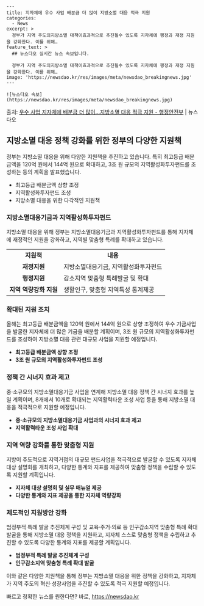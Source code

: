     ---
    title: 지자체에 우수 사업 배분금 더 많이 지방소멸 대응 적극 지원
    categories:
      - News
    excerpt: >
      정부가 지역 주도의지방소멸 대책이효과적으로 추진될수 있도록 지자체에 행정과 재정 지원을 강화한다. 이를 위해…
    feature_text: >
      ## 뉴스다오 실시간 뉴스 속보입니다.
    
      정부가 지역 주도의지방소멸 대책이효과적으로 추진될수 있도록 지자체에 행정과 재정 지원을 강화한다. 이를 위해…
    image: 'https://newsdao.kr/res/images/meta/newsdao_breakingnews.jpg'
    ---
    
    ![뉴스다오 속보](https://newsdao.kr/res/images/meta/newsdao_breakingnews.jpg)

<p>출처: <a href="https://newsdao.kr/2943" rel="dofollow">우수 사업 지자체에 배분금 더 많이…지방소멸 대응 적극 지원 - 행정안전부</a> | 뉴스다오</p>

<h2 data-ke-size="size26">지방소멸 대응 정책 강화를 위한 정부의 다양한 지원책</h2>
<p data-ke-size="size16">정부는 지방소멸 대응을 위해 다양한 지원책을 추진하고 있습니다. 특히 최고등급 배분금액을 120억 원에서 144억 원으로 확대하고, 3조 원 규모의 지역활성화투자펀드를 조성하는 등의 계획을 발표했습니다.</p>
<ul>
  <li>최고등급 배분금액 상향 조정</li>
  <li>지역활성화투자펀드 조성</li>
  <li>지방소멸 대응을 위한 다각적인 지원책</li>
</ul>

<h3 data-ke-size="size24">지방소멸대응기금과 지역활성화투자펀드</h3>
<p data-ke-size="size16">지방소멸 대응을 위해 정부는 지방소멸대응기금과 지역활성화투자펀드를 통해 지자체에 재정적인 지원을 강화하고, 지역별 맞춤형 특례를 확대하고 있습니다.</p>
<table>
  <tr>
    <td style="text-align: center; height: 17px;"><b>지원책</b></td>
    <td style="text-align: center; height: 17px;"><b>내용</b></td>
  </tr>
  <tr>
    <td style="text-align: center; height: 17px;"><b>재정지원</b></td>
    <td>지방소멸대응기금, 지역활성화투자펀드</td>
  </tr>
  <tr>
    <td style="text-align: center; height: 17px;"><b>행정지원</b></td>
    <td>감소지역 맞춤형 특례발굴 및 확대</td>
  </tr>
  <tr>
    <td style="text-align: center; height: 17px;"><b>지역 역량강화 지원</b></td>
    <td>생활인구, 맞춤형 지역특성 통계제공</td>
  </tr>
</table>

<h3 data-ke-size="size24">확대된 지원 조치</h3>
<p data-ke-size="size16">올해는 최고등급 배분금액을 120억 원에서 144억 원으로 상향 조정하여 우수 기금사업을 발굴한 지자체에 더 많은 기금을 배분할 계획이며, 3조 원 규모의 지역활성화투자펀드를 조성하여 지방소멸 대응 관련 대규모 사업을 지원할 예정입니다.</p>
<ul>
  <li><b>최고등급 배분금액 상향 조정</b></li>
  <li><b>3조 원 규모의 지역활성화투자펀드 조성</b></li>
</ul>

<h3 data-ke-size="size24">정책 간 시너지 효과 제고</h3>
<p data-ke-size="size16">중·소규모의 지방소멸대응기금 사업을 연계해 지방소멸 대응 정책 간 시너지 효과를 높일 계획이며, 8개에서 10개로 확대되는 지역활력타운 조성 사업 등을 통해 지방소멸 대응을 적극적으로 지원할 예정입니다.</p>
<ul>
  <li><b>중·소규모의 지방소멸대응기금 사업과의 시너지 효과 제고</b></li>
  <li><b>지역활력타운 조성 사업 확대</b></li>
</ul>

<h3 data-ke-size="size24">지역 역량 강화를 통한 맞춤형 지원</h3>
<p data-ke-size="size16">지방이 주도적으로 지역거점의 대규모 펀드사업을 적극적으로 발굴할 수 있도록 지자체 대상 설명회를 개최하고, 다양한 통계와 지표를 제공하여 맞춤형 정책을 수립할 수 있도록 지원할 계획입니다.</p>
<ul>
  <li><b>지자체 대상 설명회 및 실무 매뉴얼 제공</b></li>
  <li><b>다양한 통계와 지표 제공을 통한 지자체 역량강화</b></li>
</ul>

<h3 data-ke-size="size24">제도적인 지원방안 강화</h3>
<p data-ke-size="size16">범정부적 특례 발굴 추진체계 구성 및 교육·주거·의료 등 인구감소지역 맞춤형 특례 확대 발굴을 통해 지방소멸 대응 정책을 지원하고, 지자체 스스로 맞춤형 정책을 수립하고 추진할 수 있도록 다양한 통계와 지표를 제공할 계획입니다.</p>
<ul>
  <li><b>범정부적 특례 발굴 추진체계 구성</b></li>
  <li><b>인구감소지역 맞춤형 특례 확대 발굴</b></li>
</ul>

<p data-ke-size="size16">이와 같은 다양한 지원책을 통해 정부는 지방소멸 대응을 위한 정책을 강화하고, 지자체가 지역 주도의 혁신·성장사업을 추진할 수 있도록 적극 지원할 예정입니다.</p>
<p data-ke-size="size16"></p> 

빠르고 정확한 뉴스를 원한다면? 바로, <a href="https://newsdao.kr" rel="dofollow">https://newsdao.kr</a>


    
